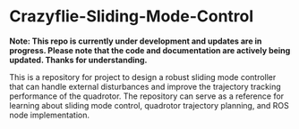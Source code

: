 # Crazyflie-Sliding-Mode-Control
**Note: This repo is currently under development and updates are in progress. Please note that the code and documentation are actively being updated. Thanks for understanding.** 

This is a repository for project to design a robust sliding mode controller that can handle external disturbances and improve the trajectory tracking performance of the quadrotor. The repository can serve as a reference for learning about sliding mode control, quadrotor trajectory planning, and ROS node implementation.
